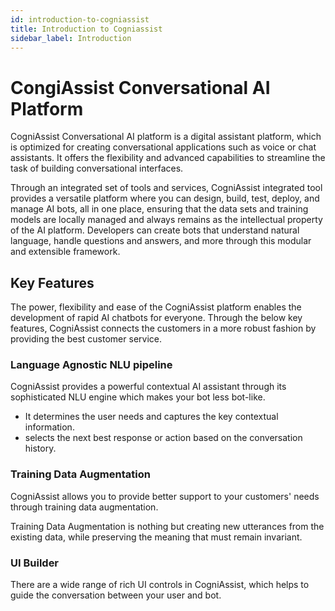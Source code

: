 ```yaml
---
id: introduction-to-cogniassist
title: Introduction to Cogniassist
sidebar_label: Introduction
---
```


# CongiAssist Conversational AI Platform

CogniAssist Conversational AI platform is a digital assistant platform, which is optimized for creating conversational applications such as voice or chat assistants. It offers the flexibility and advanced capabilities to streamline the task of building conversational interfaces. 

Through an integrated set of tools and services, CogniAssist integrated tool provides a versatile platform where you can design, build, test, deploy, and manage AI bots, all in one place, ensuring that the data sets and training models are locally managed and always remains as the intellectual property of the AI platform. Developers can create bots that understand natural language, handle questions and answers, and more through this modular and extensible framework.

## Key Features

The power, flexibility and ease of the CogniAssist platform enables the development of rapid AI chatbots for everyone. Through the below key features, CogniAssist connects the customers in a more robust fashion by providing the best customer service.

### Language Agnostic NLU pipeline

CogniAssist provides a powerful contextual AI assistant through its sophisticated NLU engine which makes your bot less bot-like.

- It determines the user needs and captures the key contextual information.
- selects the next best response or action based on the conversation history.

### Training Data Augmentation

CogniAssist allows you to provide better support to your customers' needs through training data augmentation. 

Training Data Augmentation is nothing but creating new utterances from the existing data, while preserving the meaning that must remain invariant. 

### UI Builder

There are a wide range of rich UI controls in CogniAssist, which helps to guide the conversation between your user and bot.